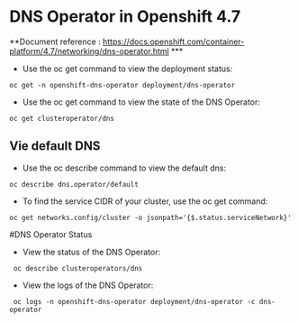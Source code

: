 # DNS Operator in Openshift 4.7
**Document reference : https://docs.openshift.com/container-platform/4.7/networking/dns-operator.html ***
- Use the oc get command to view the deployment status:
``` 
oc get -n openshift-dns-operator deployment/dns-operator
```

- Use the oc get command to view the state of the DNS Operator:
``` 
oc get clusteroperator/dns
```
## Vie default DNS

- Use the oc describe command to view the default dns:
``` 
oc describe dns.operator/default
```

- To find the service CIDR of your cluster, use the oc get command:
``` 
oc get networks.config/cluster -o jsonpath='{$.status.serviceNetwork}'
```


#DNS Operator Status


- View the status of the DNS Operator:
```
 oc describe clusteroperators/dns
```

- View the logs of the DNS Operator: 
```
 oc logs -n openshift-dns-operator deployment/dns-operator -c dns-operator
```
